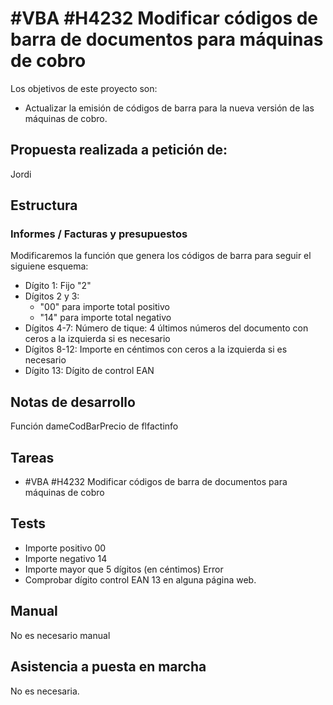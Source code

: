 # #VBA #H4232 Modificar códigos de barra de documentos para máquinas de cobro

Los objetivos de este proyecto son:
+ Actualizar la emisión de códigos de barra para la nueva versión de las máquinas de cobro.

## Propuesta realizada a petición de:
Jordi

## Estructura

### Informes / Facturas y presupuestos
Modificaremos la función que genera los códigos de barra para seguir el siguiene esquema:
+ Dígito 1: Fijo "2"
+ Dígitos 2 y 3:
    + "00" para importe total positivo
    + "14" para importe total negativo
+ Dígitos 4-7: Número de tique: 4 últimos números del documento con ceros a la izquierda si es necesario
+ Dígitos 8-12: Importe en céntimos con ceros a la izquierda si es necesario
+ Dígito 13: Dígito de control EAN

## Notas de desarrollo
Función dameCodBarPrecio de flfactinfo


## Tareas
* #VBA #H4232 Modificar códigos de barra de documentos para máquinas de cobro

## Tests
+ Importe positivo 00
+ Importe negativo 14
+ Importe mayor que 5 dígitos (en céntimos) Error
+ Comprobar dígito control EAN 13 en alguna página web.

## Manual
No es necesario manual

## Asistencia a puesta en marcha
No es necesaria.

